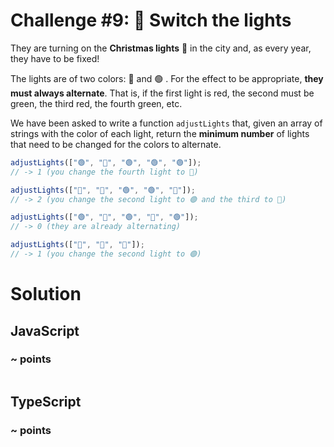 # Challenge #9: 🚦 Switch the lights

They are turning on the **Christmas lights** 🎄 in the city and, as every year, they have to be fixed!

The lights are of two colors: 🔴 and 🟢 . For the effect to be appropriate, **they must always alternate**. That is, if the first light is red, the second must be green, the third red, the fourth green, etc.

We have been asked to write a function <code>adjustLights</code> that, given an array of strings with the color of each light, return the **minimum number** of lights that need to be changed for the colors to alternate.

```ts
adjustLights(["🟢", "🔴", "🟢", "🟢", "🟢"]);
// -> 1 (you change the fourth light to 🔴)

adjustLights(["🔴", "🔴", "🟢", "🟢", "🔴"]);
// -> 2 (you change the second light to 🟢 and the third to 🔴)

adjustLights(["🟢", "🔴", "🟢", "🔴", "🟢"]);
// -> 0 (they are already alternating)

adjustLights(["🔴", "🔴", "🔴"]);
// -> 1 (you change the second light to 🟢)
```

# Solution

## JavaScript

### ~ points

```js

```

## TypeScript

### ~ points

```ts

```
